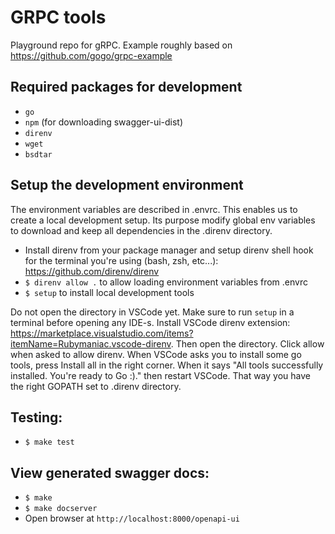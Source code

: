 # GRPC tools

Playground repo for gRPC. Example roughly based on https://github.com/gogo/grpc-example


## Required packages for development
* `go`
* `npm` (for downloading swagger-ui-dist)
* `direnv`
* `wget`
* `bsdtar`

## Setup the development environment
The environment variables are described in .envrc. This enables us to
create a local development setup. Its purpose modify global env variables to download and keep all dependencies in the .direnv directory.
* Install direnv from your package manager and setup direnv shell hook for the terminal you're using (bash, zsh, etc...): https://github.com/direnv/direnv
* `$ direnv allow .` to allow loading environment variables from .envrc
* `$ setup` to install local development tools

Do not open the directory in VSCode yet. Make sure to run `setup` in a terminal before opening any IDE-s. Install VSCode direnv extension: https://marketplace.visualstudio.com/items?itemName=Rubymaniac.vscode-direnv. Then open the directory. Click allow when asked to allow direnv. When VSCode asks you to install some go tools, press Install all in the right corner. When it says "All tools successfully installed. You're ready to Go :)." then restart VSCode. That way you have the right GOPATH set to .direnv directory.

## Testing:
* `$ make test`

## View generated swagger docs:
* `$ make`
* `$ make docserver`
* Open browser at `http://localhost:8000/openapi-ui`
